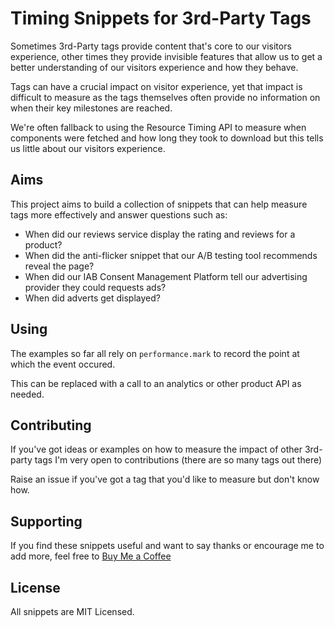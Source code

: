 # Timing Snippets for 3rd-Party Tags

Sometimes 3rd-Party tags provide content that's core to our visitors experience, other times they provide invisible features that allow us to get a better understanding of our visitors experience and how they behave.

Tags can have a crucial impact on visitor experience, yet that impact is difficult to measure as the tags themselves often provide no information on when their key milestones are reached.

We're often fallback to using the Resource Timing API to measure when components were fetched and how long they took to download but this tells us little about our visitors experience.

## Aims

This project aims to build a collection of snippets that can help measure tags more effectively and answer questions such as:

- When did our reviews service display the rating and reviews for a product?
- When did the anti-flicker snippet that our A/B testing tool recommends reveal the page?
- When did our IAB Consent Management Platform tell our advertising provider they could requests ads?
- When did adverts get displayed?

## Using

The examples so far all rely on `performance.mark` to record the point at which the event occured.  

This can be replaced with a call to an analytics or other product API as needed.  

## Contributing

If you've got ideas or examples on how to measure the impact of other 3rd-party tags I'm very open to contributions (there are so many tags out there)

Raise an issue if you've got a tag that you'd like to measure but don't know how.

## Supporting

If you find these snippets useful and want to say thanks or encourage me to add more, feel free to [Buy Me a Coffee](https://www.buymeacoffee.com/andydavies)

## License

All snippets are MIT Licensed.

